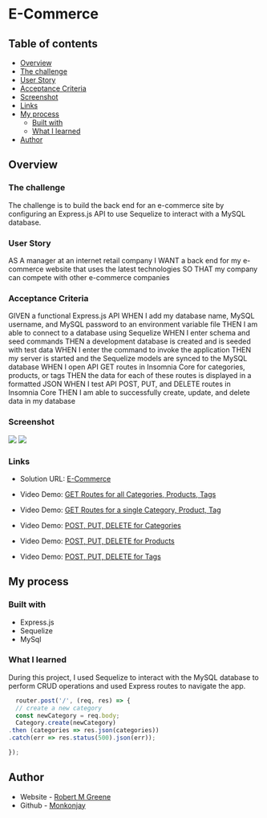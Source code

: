 # E-Commerce

## Table of contents

- [Overview](#overview)
 - [The challenge](#the-challenge)
  - [User Story](#user-story)
  - [Acceptance Criteria](#acceptance-criteria)
  - [Screenshot](#screenshot)
  - [Links](#links)
- [My process](#my-process)
  - [Built with](#built-with)
  - [What I learned](#what-i-learned)
- [Author](#author)


## Overview

### The challenge
The challenge is to build the back end for an e-commerce site by configuring an Express.js API to use Sequelize to interact with a MySQL database.


### User Story

AS A manager at an internet retail company
I WANT a back end for my e-commerce website that uses the latest technologies
SO THAT my company can compete with other e-commerce companies

### Acceptance Criteria

GIVEN a functional Express.js API
WHEN I add my database name, MySQL username, and MySQL password to an environment variable file
THEN I am able to connect to a database using Sequelize
WHEN I enter schema and seed commands
THEN a development database is created and is seeded with test data
WHEN I enter the command to invoke the application
THEN my server is started and the Sequelize models are synced to the MySQL database
WHEN I open API GET routes in Insomnia Core for categories, products, or tags
THEN the data for each of these routes is displayed in a formatted JSON
WHEN I test API POST, PUT, and DELETE routes in Insomnia Core
THEN I am able to successfully create, update, and delete data in my database

### Screenshot

![](./assets/images/screenshot1.png)
![](./assets/images/screenshot2.png)

### Links

- Solution URL: [E-Commerce](https://github.com/Monkonjay/E-Commerce)

- Video Demo: [GET Routes for all Categories, Products, Tags](https://drive.google.com/file/d/18xV6HPOcLHu_XxONpWlBqhptsFph5DFR/view)

- Video Demo: [GET Routes for a single Category, Product, Tag](https://drive.google.com/file/d/1U-vTZ8Kn6oTQMtnTa2ksLBE8v1gmFjec/view)

- Video Demo: [POST, PUT, DELETE for Categories](https://drive.google.com/file/d/1-boVV80x9Gr4GXprQKR8nLv-UXCi02UQ/view)

- Video Demo: [POST, PUT, DELETE for Products](https://drive.google.com/file/d/1mfbO7p_MkO04xQ58U0E-iKIgOjYDivZj/view)

- Video Demo: [POST, PUT, DELETE for Tags](https://drive.google.com/file/d/15XJ1hMjDyP_Pd0RhUao50SSzV9II3F9A/view)

## My process

### Built with

- Express.js
- Sequelize
- MySql


### What I learned

During this project, I used Sequelize to interact with the MySQL database to perform CRUD operations and used Express routes to navigate the app. 


```Javascript Express.js, Sequelize
  router.post('/', (req, res) => {
  // create a new category
  const newCategory = req.body;
  Category.create(newCategory)
.then (categories => res.json(categories)) 
.catch(err => res.status(500).json(err));

});
```


## Author

- Website - [Robert M Greene]( https://monkonjay.github.io/Portfolio/)
- Github - [Monkonjay](https://github.com/Monkonjay)